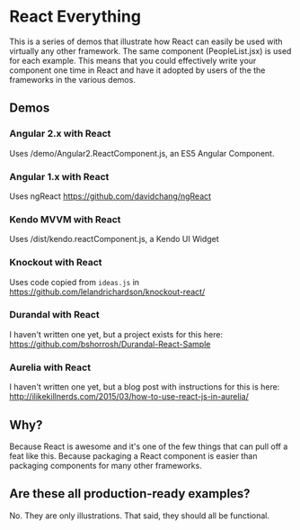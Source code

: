 # React Everything

This is a series of demos that illustrate how React can easily be used with virtually any other framework. The same component (PeopleList.jsx) is used for each example. This means that you could effectively write your component one time in React and have it adopted by users of the the frameworks in the various demos.

## Demos

### Angular 2.x with React
Uses /demo/Angular2.ReactComponent.js, an ES5 Angular Component.

### Angular 1.x with React
Uses ngReact https://github.com/davidchang/ngReact

### Kendo MVVM with React
Uses /dist/kendo.reactComponent.js, a Kendo UI Widget

### Knockout with React
Uses code copied from ```ideas.js``` in https://github.com/lelandrichardson/knockout-react/

### Durandal with React
I haven't written one yet, but a project exists for this here: https://github.com/bshorrosh/Durandal-React-Sample

### Aurelia with React
I haven't written one yet, but a blog post with instructions for this is here: http://ilikekillnerds.com/2015/03/how-to-use-react-js-in-aurelia/

## Why?

Because React is awesome and it's one of the few things that can pull off a feat like this. Because packaging a React component is easier than packaging components for many other frameworks.

## Are these all production-ready examples?

No. They are only illustrations. That said, they should all be functional.